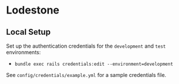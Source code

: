 # Lodestone

## Local Setup

Set up the authentication credentials for the `development` and `test` environments:

- `bundle exec rails credentials:edit --environment=development`

See `config/credentials/example.yml` for a sample credentials file.
